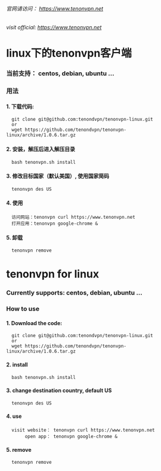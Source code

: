 
###### 官网请访问：     https://www.tenonvpn.net
###### visit official:  https://www.tenonvpn.net

# linux下的tenonvpn客户端

### 当前支持： centos, debian, ubuntu ...


### 用法
#### 1. 下载代码:

      git clone git@github.com:tenondvpn/tenonvpn-linux.git
      or
      wget https://github.com/tenondvpn/tenonvpn-linux/archive/1.0.6.tar.gz

#### 2. 安装，解压后进入解压目录

      bash tenonvpn.sh install
      
#### 3. 修改目标国家（默认美国）, 使用国家简码

      tenonvpn des US
     
#### 4. 使用
      
      访问网站：tenonvpn curl https://www.tenonvpn.net
      打开应用：tenonvpn google-chrome &
      
#### 5. 卸载

      tenonvpn remove

# 

# tenonvpn for linux
### Currently supports: centos, debian, ubuntu ...

### How to use
#### 1. Download the code:

      git clone git@github.com:tenondvpn/tenonvpn-linux.git
      or
      wget https://github.com/tenondvpn/tenonvpn-linux/archive/1.0.6.tar.gz

#### 2. install

      bash tenonvpn.sh install
     
#### 3. change destination country, default US

      tenonvpn des US
      
#### 4. use
      
      visit website： tenonvpn curl https://www.tenonvpn.net
           open app： tenonvpn google-chrome &

#### 5. remove
      
      tenonvpn remove
    
